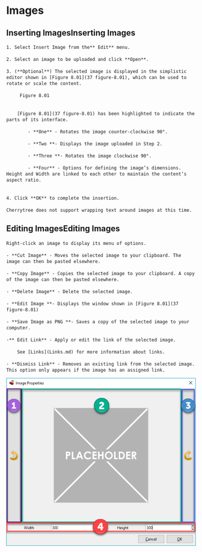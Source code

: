 
# Images


 ## Inserting ImagesInserting Images

	1. Select Insert Image from the** Edit** menu.

	2. Select an image to be uploaded and click **Open**.

	3. (**Optional**) The selected image is displayed in the simplistic editor shown in [Figure 8.01](37 figure-8.01), which can be used to rotate or scale the content.
	
		 Figure 8.01
		
	
		[Figure 8.01](37 figure-8.01) has been highlighted to indicate the parts of its interface.
	
			- **One** - Rotates the image counter-clockwise 90°.

			- **Two **- Displays the image uploaded in Step 2.

			- **Three **- Rotates the image clockwise 90°.

			- **Four** - Options for defining the image’s dimensions. Height and Width are linked to each other to maintain the content’s aspect ratio.


	4. Click **OK** to complete the insertion.

	Cherrytree does not support wrapping text around images at this time.

 ## Editing ImagesEditing Images

	Right-click an image to display its menu of options.
	
	- **Cut Image** - Moves the selected image to your clipboard. The image can then be pasted elsewhere.

	- **Copy Image** - Copies the selected image to your clipboard. A copy of the image can then be pasted elsewhere.

	- **Delete Image** - Delete the selected image.

	- **Edit Image **- Displays the window shown in [Figure 8.01](37 figure-8.01)

	- **Save Image as PNG **- Saves a copy of the selected image to your computer.

	-** Edit Link** - Apply or edit the link of the selected image.
	
		See [Links](Links.md) for more information about links.

	- **Dismiss Link** - Removes an existing link from the selected image. This option only appears if the image has an assigned link.
![unnamed_43b7a3a69a8d4a03980d7b71d8f56413](unnamed_43b7a3a69a8d4a03980d7b71d8f56413.png)
